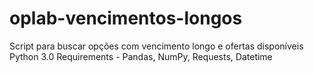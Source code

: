 # oplab-vencimentos-longos
Script para buscar opções com vencimento longo e ofertas disponíveis
Python 3.0
Requirements - Pandas, NumPy, Requests, Datetime
